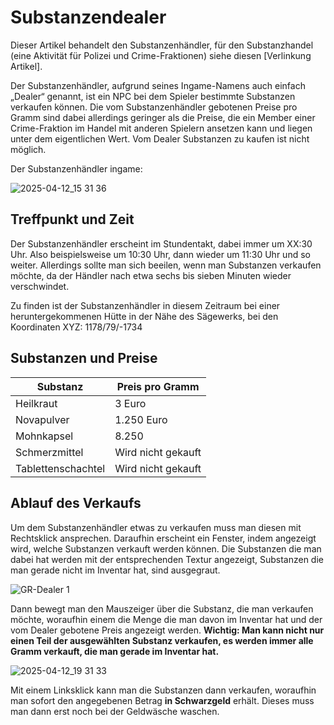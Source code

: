 # Substanzendealer


Dieser Artikel behandelt den Substanzenhändler, für den Substanzhandel (eine Aktivität für Polizei und Crime-Fraktionen) siehe diesen [Verlinkung Artikel].

Der Substanzenhändler, aufgrund seines Ingame-Namens auch einfach „Dealer“ genannt, ist ein NPC bei dem Spieler bestimmte Substanzen verkaufen können. Die vom Substanzenhändler gebotenen Preise pro Gramm sind dabei allerdings geringer als die Preise, die ein Member einer Crime-Fraktion im Handel mit anderen Spielern ansetzen kann und liegen unter dem eigentlichen Wert. Vom Dealer Substanzen zu kaufen ist nicht möglich.

Der Substanzenhändler ingame:

![2025-04-12_15 31 36](https://github.com/user-attachments/assets/8010ff91-feef-41d4-a077-9398072526ea)

## Treffpunkt und Zeit


Der Substanzenhändler erscheint im Stundentakt, dabei immer um XX:30 Uhr. Also beispielsweise um 10:30 Uhr, dann wieder um 11:30 Uhr und so weiter. Allerdings sollte man sich beeilen, wenn man Substanzen verkaufen möchte, da der Händler nach etwa sechs bis sieben Minuten wieder verschwindet.

Zu finden ist der Substanzenhändler in diesem Zeitraum bei einer heruntergekommenen Hütte in der Nähe des Sägewerks, bei den Koordinaten XYZ: 1178/79/-1734

## Substanzen und Preise


<table>
  <thead>
    <tr>
      <th>Substanz</th>
      <th>Preis pro Gramm</th>
    </tr>
  </thead>
  <tbody>
    <tr>
      <td>Heilkraut</td>
      <td>3 Euro</td>
    </tr>
    <tr>
      <td>Novapulver</td>
      <td>1.250 Euro</td>
    </tr>
         <tr>
      <td>Mohnkapsel</td>
      <td>8.250</td>
    </tr>
    <tr>
           <tr>
      <td>Schmerzmittel</td>
      <td>Wird nicht gekauft</td>
    </tr>
    <tr>
           <tr>
      <td>Tablettenschachtel</td>
      <td>Wird nicht gekauft</td>
    </tr>
    <tr>
  </tbody>
</table>


## Ablauf des Verkaufs


Um dem Substanzenhändler etwas zu verkaufen muss man diesen mit Rechtsklick ansprechen. Daraufhin erscheint ein Fenster, indem angezeigt wird, welche Substanzen verkauft werden können. Die Substanzen die man dabei hat werden mit der entsprechenden Textur angezeigt, Substanzen die man gerade nicht im Inventar hat, sind ausgegraut.

![GR-Dealer 1](https://github.com/user-attachments/assets/9b56407f-14f6-40f5-ba09-4575d2303a3b)

Dann bewegt man den Mauszeiger über die Substanz, die man verkaufen möchte, woraufhin einem die Menge die man davon im Inventar hat und der vom Dealer gebotene Preis angezeigt werden. **Wichtig: Man kann nicht nur einen Teil der ausgewählten Substanz verkaufen, es werden immer alle Gramm verkauft, die man gerade im Inventar hat.**

![2025-04-12_19 31 33](https://github.com/user-attachments/assets/8f3a91a1-10c2-42fe-8b52-a9ecb59a9ca7)

Mit einem Linksklick kann man die Substanzen dann verkaufen, woraufhin man sofort den angegebenen Betrag **in Schwarzgeld** erhält. Dieses muss man dann erst noch bei der Geldwäsche waschen.
